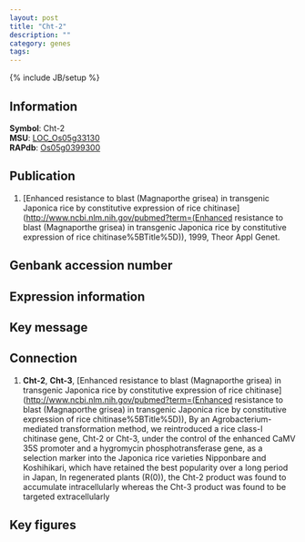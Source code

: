 ```yaml
---
layout: post
title: "Cht-2"
description: ""
category: genes
tags: 
---
```

{% include JB/setup %}

## Information
__Symbol__: Cht-2  
__MSU__: [LOC_Os05g33130](http://rice.plantbiology.msu.edu/cgi-bin/ORF_infopage.cgi?orf=LOC_Os05g33130)  
__RAPdb__: [Os05g0399300](http://rapdb.dna.affrc.go.jp/viewer/gbrowse_details/irgsp1?name=Os05g0399300)  

## Publication
1. [Enhanced resistance to blast (Magnaporthe grisea) in transgenic Japonica rice by constitutive expression of rice chitinase](http://www.ncbi.nlm.nih.gov/pubmed?term=(Enhanced resistance to blast (Magnaporthe grisea) in transgenic Japonica rice by constitutive expression of rice chitinase%5BTitle%5D)), 1999, Theor Appl Genet.

## Genbank accession number

## Expression information

## Key message

## Connection
1. __Cht-2__, __Cht-3__, [Enhanced resistance to blast (Magnaporthe grisea) in transgenic Japonica rice by constitutive expression of rice chitinase](http://www.ncbi.nlm.nih.gov/pubmed?term=(Enhanced resistance to blast (Magnaporthe grisea) in transgenic Japonica rice by constitutive expression of rice chitinase%5BTitle%5D)),  By an Agrobacterium-mediated transformation method, we reintroduced a rice class-I chitinase gene, Cht-2 or Cht-3, under the control of the enhanced CaMV 35S promoter and a hygromycin phosphotransferase gene, as a selection marker into the Japonica rice varieties Nipponbare and Koshihikari, which have retained the best popularity over a long period in Japan, In regenerated plants (R(0)), the Cht-2 product was found to accumulate intracellularly whereas the Cht-3 product was found to be targeted extracellularly

## Key figures



